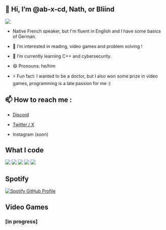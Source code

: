 <h2 align="left">👋 Hi, I’m @ab-x-cd, Nath, or Bliind </h2>
<img src=https://komarev.com/ghpvc/?username=ab-x-cd&color=blueviolet />

- Native French speaker, but I'm fluent in English and I have some basics of German.

- 👀 I’m interested in reading, video games and problem solving !
  
- 🌱 I’m currently learning C++ and cybersecurity.
  
- 😄 Pronouns: he/him
  
- ⚡ Fun fact: I wanted to be a doctor, but I also won some prize in video games, programming is a late passion for me :)

<h2 align="left"> 📫 How to reach me : </h2>

- <a href=https://discordapp.com/users/556859863385505793 target="blank"> Discord </a>

- <a href="https://x.com/bliindwashere"> Twitter / X </a>

- Instagram (soon)

<h2 align="left"> What I code </h2>

<img src="https://img.shields.io/badge/C++-00599C?style=for-the-badge&logo=cplusplus&logoColor=white" />
<img src="https://img.shields.io/badge/JavaScript-F7DF1E?style=for-the-badge&logo=javascript&logoColor=black" />
<img src="https://img.shields.io/badge/PHP-777BB4?style=for-the-badge&logo=php&logoColor=white" />
<img src="https://img.shields.io/badge/MySQL-4479A1?style=for-the-badge&logo=mysql&logoColor=white" />
<img src="https://img.shields.io/badge/Git-F05032?style=for-the-badge&logo=git&logoColor=white" />


<h2 align="left"> Spotify </h2>
<a href="https://github.com/kittinan/spotify-github-profile">
  <img src="https://spotify-github-profile.kittinanx.com/api/view?uid=crruky6vetxb8uw0tqlbkxoeh&cover_image=true&theme=natemoo-re&show_offline=true&background_color=121212&interchange=true&bar_color=53b14f&bar_color_cover=false" alt="Spotify GitHub Profile" />
</a>


<h2 align="left"> Video Games </h2>

<h3> [in progress]</h3>

<!---
ab-x-cd/ab-x-cd is a ✨ special ✨ repository because its `README.md` (this file) appears on your GitHub profile.
You can click the Preview link to take a look at your changes.
--->
